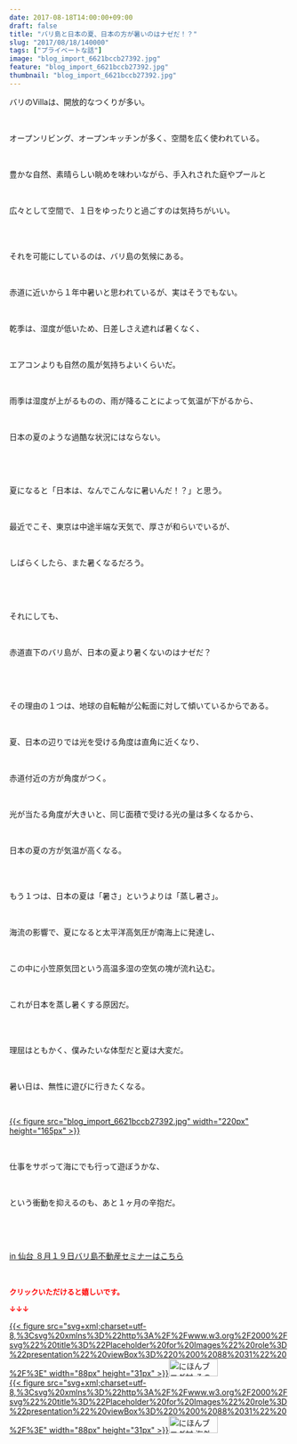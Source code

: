 ```yaml
---
date: 2017-08-18T14:00:00+09:00
draft: false
title: "バリ島と日本の夏、日本の方が暑いのはナゼだ！？"
slug: "2017/08/18/140000"
tags: ["プライベートな話"]
image: "blog_import_6621bccb27392.jpg"
feature: "blog_import_6621bccb27392.jpg"
thumbnail: "blog_import_6621bccb27392.jpg"
---
```

<p>バリのVillaは、開放的なつくりが多い。</p><p> </p><p>オープンリビング、オープンキッチンが多く、空間を広く使われている。</p><p> </p><p>豊かな自然、素晴らしい眺めを味わいながら、手入れされた庭やプールと</p><p> </p><p>広々として空間で、１日をゆったりと過ごすのは気持ちがいい。</p><p> </p><p><br/>それを可能にしているのは、バリ島の気候にある。</p><p> </p><p>赤道に近いから１年中暑いと思われているが、実はそうでもない。</p><p> </p><p>乾季は、湿度が低いため、日差しさえ遮れば暑くなく、</p><p> </p><p>エアコンよりも自然の風が気持ちよいくらいだ。</p><p> </p><p>雨季は湿度が上がるものの、雨が降ることによって気温が下がるから、</p><p> </p><p>日本の夏のような過酷な状況にはならない。</p><p> </p><p> </p><p>夏になると「日本は、なんでこんなに暑いんだ！？」と思う。</p><p> </p><p>最近でこそ、東京は中途半端な天気で、厚さが和らいでいるが、</p><p> </p><p>しばらくしたら、また暑くなるだろう。</p><p> </p><p> </p><p>それにしても、</p><p> </p><p>赤道直下のバリ島が、日本の夏より暑くないのはナゼだ？</p><p> </p><p> </p><p>その理由の１つは、地球の自転軸が公転面に対して傾いているからである。</p><p> </p><p>夏、日本の辺りでは光を受ける角度は直角に近くなり、</p><p> </p><p>赤道付近の方が角度がつく。</p><p> </p><p>光が当たる角度が大きいと、同じ面積で受ける光の量は多くなるから、</p><p> </p><p>日本の夏の方が気温が高くなる。</p><p> </p><p><br/>もう１つは、日本の夏は「暑さ」というよりは「蒸し暑さ」。</p><p> </p><p>海流の影響で、夏になると太平洋高気圧が南海上に発達し、</p><p> </p><p>この中に小笠原気団という高温多湿の空気の塊が流れ込む。</p><p> </p><p>これが日本を蒸し暑くする原因だ。</p><p> </p><p><br/>理屈はともかく、僕みたいな体型だと夏は大変だ。</p><p> </p><p>暑い日は、無性に遊びに行きたくなる。</p><p> </p><p><a href="blog_import_6621bccb27392.jpg">{{< figure src="blog_import_6621bccb27392.jpg" width="220px" height="165px" >}}</a></p><p> </p><p>仕事をサボって海にでも行って遊ぼうかな、</p><p> </p><p>という衝動を抑えるのも、あと１ヶ月の辛抱だ。</p><p> </p><p> </p><p><a href="19_ek" target="_blank">in 仙台 ８月１９日バリ島不動産セミナーはこちら</a></p><p> </p><p><font color="#ff0000" size="2"><strong>クリックいただけると嬉しいです。</strong></font></p><p><font color="#ff0000" size="2"><strong>↓↓↓</strong></font></p><p><a href="ranking.html?p_cid=01260127" id="&amp;blogmura_banner" target="_blank">{{< figure src="svg+xml;charset=utf-8,%3Csvg%20xmlns%3D%22http%3A%2F%2Fwww.w3.org%2F2000%2Fsvg%22%20title%3D%22Placeholder%20for%20Images%22%20role%3D%22presentation%22%20viewBox%3D%220%200%2088%2031%22%20%2F%3E" width="88px" height="31px" >}}<noscript><img alt="にほんブログ村 その他生活ブログ 不動産投資へ" border="0" height="31" src="//life.blogmura.com/hudousantoushi/img/hudousantoushi88_31.gif" width="88"></noscript></a><br/><a href="ranking.html?p_cid=01260127" target="_blank">{{< figure src="svg+xml;charset=utf-8,%3Csvg%20xmlns%3D%22http%3A%2F%2Fwww.w3.org%2F2000%2Fsvg%22%20title%3D%22Placeholder%20for%20Images%22%20role%3D%22presentation%22%20viewBox%3D%220%200%2088%2031%22%20%2F%3E" width="88px" height="31px" >}}<noscript><img alt="にほんブログ村 海外生活ブログ バリ島情報へ" border="0" height="31" src="https://img-proxy.blog-video.jp/images?url=http%3A%2F%2Foverseas.blogmura.com%2Fbali%2Fimg%2Fbali88_31.gif" width="88"></noscript></a></p>

